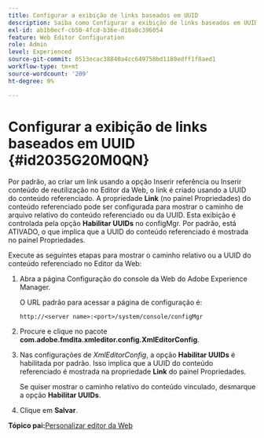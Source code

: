 ```yaml
---
title: Configurar a exibição de links baseados em UUID
description: Saiba como Configurar a exibição de links baseados em UUID
exl-id: ab1b0ecf-cb50-4fcd-b36e-d16a8c396054
feature: Web Editor Configuration
role: Admin
level: Experienced
source-git-commit: 0513ecac38840a4cc649758bd1180edff1f8aed1
workflow-type: tm+mt
source-wordcount: '209'
ht-degree: 0%

---
```


# Configurar a exibição de links baseados em UUID {#id2035G20M0QN}

Por padrão, ao criar um link usando a opção Inserir referência ou Inserir conteúdo de reutilização no Editor da Web, o link é criado usando a UUID do conteúdo referenciado. A propriedade **Link** \(no painel Propriedades\) do conteúdo referenciado pode ser configurada para mostrar o caminho de arquivo relativo do conteúdo referenciado ou da UUID. Esta exibição é controlada pela opção **Habilitar UUIDs** no configMgr. Por padrão, está ATIVADO, o que implica que a UUID do conteúdo referenciado é mostrada no painel Propriedades.

Execute as seguintes etapas para mostrar o caminho relativo ou a UUID do conteúdo referenciado no Editor da Web:

1. Abra a página Configuração do console da Web do Adobe Experience Manager.

   O URL padrão para acessar a página de configuração é:

   ```http
   http://<server name>:<port>/system/console/configMgr
   ```

1. Procure e clique no pacote **com.adobe.fmdita.xmleditor.config.XmlEditorConfig**.

1. Nas configurações de *XmlEditorConfig*, a opção **Habilitar UUIDs** é habilitada por padrão. Isso implica que a UUID do conteúdo referenciado é mostrada na propriedade **Link** do painel Propriedades.

   Se quiser mostrar o caminho relativo do conteúdo vinculado, desmarque a opção **Habilitar UUIDs**.

1. Clique em **Salvar**.


**Tópico pai:**&#x200B;[&#x200B; Personalizar editor da Web](conf-web-editor.md)
